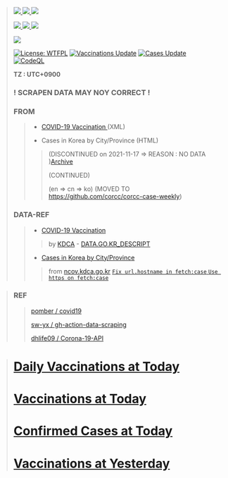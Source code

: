 
> [ ![](https://img.shields.io/badge/-Cases-red.svg) ](https://corcc.github.io/corcc/latest/case.json)
> [ ![](https://img.shields.io/badge/-Counter-orange.svg) ](https://corcc.github.io/corcc/latest/case/counter.json)
> [ ![](https://img.shields.io/badge/-Country-yellow.svg) ](https://corcc.github.io/corcc/latest/case/country.json)
> 
> [ ![](https://img.shields.io/badge/-Vaccinations-brightgreen.svg) ](https://corcc.github.io/corcc/latest/vaccination.json)
> [ ![](https://img.shields.io/badge/-Counter-blue.svg) ](https://corcc.github.io/corcc/latest/vaccination/counter.json)
> [ ![](https://img.shields.io/badge/-Country-magenta.svg) ](https://corcc.github.io/corcc/latest/vaccination/country.json)
> 
> [![](https://img.shields.io/badge/-Trello%20Board-blue.svg)](https://trello.com/b/NZn7oI0J/corcc)
>
> [![License: WTFPL](https://img.shields.io/badge/License-WTFPL-brightgreen.svg)](http://www.wtfpl.net/about/)
> [![Vaccinations Update](https://github.com/corcc/corcc/actions/workflows/Vaccinations.yml/badge.svg)](https://github.com/corcc/corcc/actions/workflows/Vaccinations.yml)
> [![Cases Update](https://github.com/corcc/corcc/actions/workflows/Cases.yml/badge.svg)](https://github.com/corcc/corcc/actions/workflows/Cases.yml)
> [![CodeQL](https://github.com/corcc/corcc/actions/workflows/codeql-analysis.yml/badge.svg)](https://github.com/corcc/corcc/actions/workflows/codeql-analysis.yml)
> 
> **TZ : UTC+0900**
> ### **! SCRAPEN DATA MAY NOY CORRECT !**
> ### FROM 
>> - [ COVID-19 Vaccination ](https://nip.kdca.go.kr/irgd/cov19stats.do) (XML)
>> 
>> - Cases in Korea by City/Province (HTML)
>> 
>>> (DISCONTINUED on 2021-11-17 => REASON : NO DATA )[Archive](https://web.archive.org/web/20211116205419/http://ncov.mohw.go.kr/en/bdBoardList.do?brdId=16&brdGubun=162&dataGubun=&ncvContSeq=&contSeq=&board_id=&gubun=)
>>> 
>>>  (CONTINUED)
>>>  
>>>  (en => cn => ko)
>>>  (MOVED TO https://github.com/corcc/corcc-case-weekly)
> 
> ### DATA-REF 
>> - [ COVID-19 Vaccination ](https://nip.kdca.go.kr/irgd/cov19stats.do?list=all) 
>>> 
>>> by [KDCA](https://kdca.go.kr) - [ DATA.GO.KR_DESCRIPT ](https://www.data.go.kr/data/15078166/openapi.do)
>> 
>> - [ Cases in Korea by City/Province ](https://ncov.kdca.go.kr/en/bdBoardList.do?brdGubun=162) 
>>> 
>>> from [ncov.kdca.go.kr](https://ncov.kdca.go.kr/en/) 
>>> [ `Fix url.hostname in fetch:case` ](https://github.com/corcc/corcc/commit/edbdbe55670a217ed6ca80d0e52c8ae8e76b2d00)
>>> [ `Use https on fetch:case` ](https://github.com/corcc/corcc/commit/c6239da6f7670abfa7cb6d3e3b333d9be9a360c2)

> 
> ### REF
>> 
>> [ pomber / covid19 ](https://github.com/pomber/covid19)
>> 
>> [ sw-yx / gh-action-data-scraping ](https://github.com/sw-yx/gh-action-data-scraping)
>> 
>> [ dhlife09 / Corona-19-API ](https://github.com/dhlife09/Corona-19-API)

>  # [Daily Vaccinations at Today](./VaccinationsDaily.md)
>  # [Vaccinations at Today](./VaccinationsToday.md)
>  # [Confirmed Cases at Today](./CasesToday.md)
>  # [Vaccinations at Yesterday](./VaccinationsYesterday.md)
